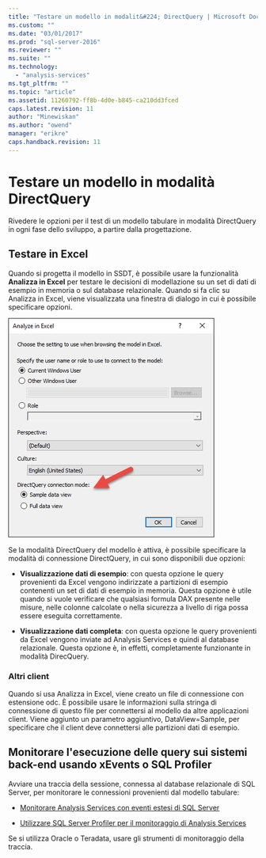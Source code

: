 ```yaml
---
title: "Testare un modello in modalit&#224; DirectQuery | Microsoft Docs"
ms.custom: ""
ms.date: "03/01/2017"
ms.prod: "sql-server-2016"
ms.reviewer: ""
ms.suite: ""
ms.technology: 
  - "analysis-services"
ms.tgt_pltfrm: ""
ms.topic: "article"
ms.assetid: 11260792-ff8b-4d0e-b845-ca210dd3fced
caps.latest.revision: 11
author: "Minewiskan"
ms.author: "owend"
manager: "erikre"
caps.handback.revision: 11
---
```

# Testare un modello in modalit&#224; DirectQuery
  Rivedere le opzioni per il test di un modello tabulare in modalità DirectQuery in ogni fase dello sviluppo, a partire dalla progettazione.  
  
## Testare in Excel 
  
 Quando si progetta il modello in SSDT, è possibile usare la funzionalità **Analizza in Excel** per testare le decisioni di modellazione su un set di dati di esempio in memoria o sul database relazionale.  Quando si fa clic su Analizza in Excel, viene visualizzata una finestra di dialogo in cui è possibile specificare opzioni.
 
 ![Opzioni DirectQuery di Analizza in Excel](../../analysis-services/tabular-models/media/analyze-in-excel-directquery-options.png)
 
 Se la modalità DirectQuery del modello è attiva, è possibile specificare la modalità di connessione DirectQuery, in cui sono disponibili due opzioni:
 - **Visualizzazione dati di esempio**: con questa opzione le query provenienti da Excel vengono indirizzate a partizioni di esempio contenenti un set di dati di esempio in memoria. Questa opzione è utile quando si vuole verificare che qualsiasi formula DAX presente nelle misure, nelle colonne calcolate o nella sicurezza a livello di riga possa essere eseguita correttamente.
 
 - **Visualizzazione dati completa**: con questa opzione le query provenienti da Excel vengono inviate ad Analysis Services e quindi al database relazionale. Questa opzione è, in effetti, completamente funzionante in modalità DirecQuery.
 
 ### Altri client
 Quando si usa Analizza in Excel, viene creato un file di connessione con estensione odc. È possibile usare le informazioni sulla stringa di connessione di questo file per connettersi al modello da altre applicazioni client. Viene aggiunto un parametro aggiuntivo, DataView=Sample, per specificare che il client deve connettersi alle partizioni dati di esempio.  
  
## Monitorare l'esecuzione delle query sui sistemi back-end usando xEvents o SQL Profiler 
 Avviare una traccia della sessione, connessa al database relazionale di SQL Server, per monitorare le connessioni provenienti dal modello tabulare:  
  
-   [Monitorare Analysis Services con eventi estesi di SQL Server](../../analysis-services/instances/monitor-analysis-services-with-sql-server-extended-events.md)  
  
-   [Utilizzare SQL Server Profiler per il monitoraggio di Analysis Services](../../analysis-services/instances/use-sql-server-profiler-to-monitor-analysis-services.md)  
  
 Se si utilizza Oracle o Teradata, usare gli strumenti di monitoraggio della traccia.  
  
  